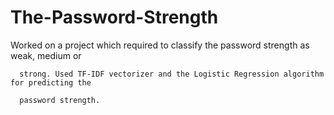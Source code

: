 # The-Password-Strength
Worked on a project which required to classify the password strength as weak, medium or 

      strong. Used TF-IDF vectorizer and the Logistic Regression algorithm for predicting the   

      password strength.
